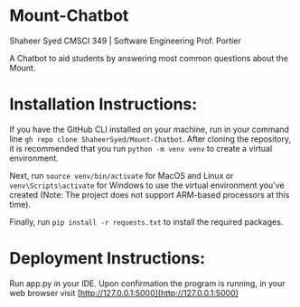 # Mount-Chatbot

Shaheer Syed
CMSCI 349 | Software Engineering 
Prof. Portier

A Chatbot to aid students by answering most common questions about the Mount.

# Installation Instructions:
If you have the GitHub CLI installed on your machine, run in your command line ```gh repo clone ShaheerSyed/Mount-Chatbot```.
After cloning the repository, it is recommended that you run ```python -m venv venv``` to create a virtual environment.

Next, run ```source venv/bin/activate``` for MacOS and Linux or ```venv\Scripts\activate``` for Windows to use the virtual environment you've created (Note: The project does not support ARM-based processors at this time).

Finally, run ```pip install -r requests.txt``` to install the required packages.

# Deployment Instructions:
Run app.py in your IDE. Upon confirmation the program is running, in your web browser visit [http://127.0.0.1:5000](http://127.0.0.1:5000)



